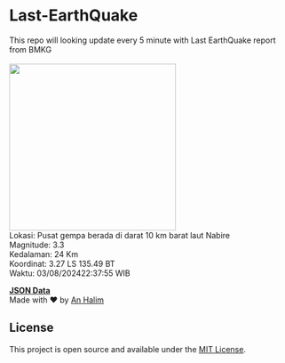# Last-EarthQuake
This repo will looking update every 5 minute with Last EarthQuake report from BMKG
<br>
<br>
<img src="https://static.bmkg.go.id/20240803223755.mmi.jpg" width="300"/>
<br>
Lokasi: Pusat gempa berada di darat 10 km barat laut Nabire <br>
Magnitude: 3.3 <br>
Kedalaman: 24 Km <br>
Koordinat: 3.27 LS 135.49 BT <br>
Waktu: 03/08/202422:37:55 WIB <br>

<a href="./data/data.json">**JSON Data**</a>
<br>
Made with ❤️ by <a href="https://github.com/an-halim">An Halim</a>
## License

This project is open source and available under the [MIT License](LICENSE).
